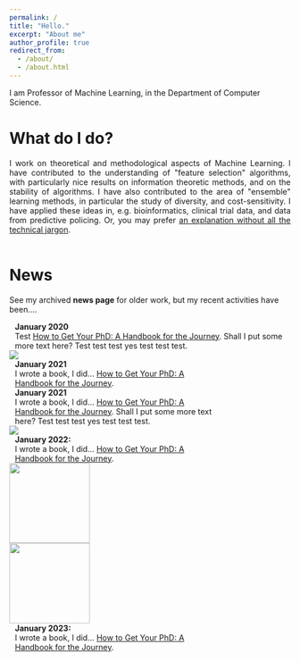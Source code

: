 ```yaml
---
permalink: /
title: "Hello."
excerpt: "About me"
author_profile: true
redirect_from: 
  - /about/
  - /about.html
---
```


I am Professor of Machine Learning, in the Department of Computer Science.


What do I do?
======
<div style="text-align: justify;">
I work on theoretical and methodological aspects of Machine Learning.
I have contributed to the understanding of "feature selection" algorithms, with particularly nice results on information theoretic methods, and on the stability of algorithms.
I have also contributed to the area of "ensemble" learning methods, in particular the study of diversity, and cost-sensitivity.
I have applied these ideas in, e.g. bioinformatics, clinical trial data, and data from predictive policing.
Or, you may prefer <a href="{{ base_path }}/non-menu-page">an explanation without all the technical jargon</a>.
</div><br>

News
======
See my archived <b>news page</b> for older work, but my recent activities have been....

<div style="padding-left: 10px;width:100%;display:inline-block;vertical-align: top;">
  <b>January 2020</b><br>
   Test <a href="https://www.amazon.co.uk/dp/0198866925/ref=cm_sw_r_cp_api_i_3PEZ36H3E56RKD8TET5D">How to Get Your PhD: A Handbook for the Journey</a>. Shall I put some more text here? Test test test yes test test test.
</div>

<br>

<div style="width:30%;display:inline-block; min-width:2.2cm; align: center;vertical-align: middle;" >
  <img src="https://loremflickr.com/320/240/fish" style="">
</div>
<div style="padding-left: 10px;width:70%;display:inline-block;vertical-align: top;">
  <b>January 2021</b><br>
   I wrote a book, I did... <a href="https://www.amazon.co.uk/dp/0198866925/ref=cm_sw_r_cp_api_i_3PEZ36H3E56RKD8TET5D">How to Get Your PhD: A Handbook for the Journey</a>.
</div>

<br>

<div style="padding-left: 10px;width:70%;display:inline-block;vertical-align: top;">
  <b>January 2021</b><br>
   I wrote a book, I did... <a href="https://www.amazon.co.uk/dp/0198866925/ref=cm_sw_r_cp_api_i_3PEZ36H3E56RKD8TET5D">How to Get Your PhD: A Handbook for the Journey</a>. Shall I put some more text here? Test test test yes test test test.
</div>
<div style="width:30%;display:inline-block; min-width:2.2cm; align: center;vertical-align: middle;" >
  <img src="https://loremflickr.com/320/240/hat" style="">
</div>

<br>

<div style="padding-left:10px;width:70%;display:inline-block;vertical-align: middle;">
  <b>January 2022:</b><br>
   I wrote a book, I did... <a href="https://www.amazon.co.uk/dp/0198866925/ref=cm_sw_r_cp_api_i_3PEZ36H3E56RKD8TET5D">How to Get Your PhD: A Handbook for the Journey</a>.
</div>
<div style="width:30%;display:inline-block; min-width:2.2cm; height:3.8cm; align: center;vertical-align: middle;" >
  <img src="https://loremflickr.com/320/240/small" style="height:3.8cm;">
</div>

<br>

<div style="width:30%;display:inline-block; min-width:2.2cm; height:3.8cm; align: center;vertical-align: middle;" >
  <img src="https://loremflickr.com/320/240/ear" style="height:3.8cm;">
</div>
<div style="padding-left:10px;width:70%;display:inline-block;vertical-align: middle;">
  <b>January 2023:</b><br>
   I wrote a book, I did... <a href="https://www.amazon.co.uk/dp/0198866925/ref=cm_sw_r_cp_api_i_3PEZ36H3E56RKD8TET5D">How to Get Your PhD: A Handbook for the Journey</a>.
</div>
